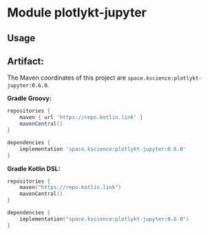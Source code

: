 # Module plotlykt-jupyter



## Usage

## Artifact:

The Maven coordinates of this project are `space.kscience:plotlykt-jupyter:0.6.0`.

**Gradle Groovy:**
```groovy
repositories {
    maven { url 'https://repo.kotlin.link' }
    mavenCentral()
}

dependencies {
    implementation 'space.kscience:plotlykt-jupyter:0.6.0'
}
```
**Gradle Kotlin DSL:**
```kotlin
repositories {
    maven("https://repo.kotlin.link")
    mavenCentral()
}

dependencies {
    implementation("space.kscience:plotlykt-jupyter:0.6.0")
}
```
